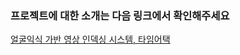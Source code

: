 ### 프로젝트에 대한 소개는 다음 링크에서 확인해주세요
[얼굴익식 가반 영상 인덱싱 시스템, 타임어택](https://yellow-wound-d80.notion.site/0e814f782ce848929862af0b8dff21de)